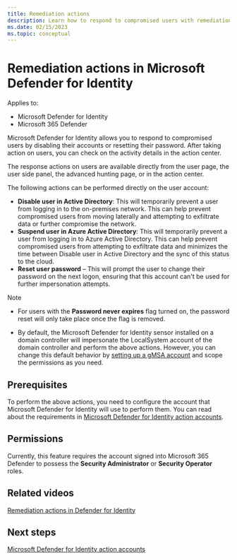 ```yaml
---
title: Remediation actions
description: Learn how to respond to compromised users with remediation actions in Microsoft Defender for Identity
ms.date: 02/15/2023
ms.topic: conceptual
---
```


# Remediation actions in Microsoft Defender for Identity

Applies to:

- Microsoft Defender for Identity
- Microsoft 365 Defender

Microsoft Defender for Identity allows you to respond to compromised users by disabling their accounts or resetting their password. After taking action on users, you can check on the activity details in the action center.

The response actions on users are available directly from the user page, the user side panel, the advanced hunting page, or in the action center.

The following actions can be performed directly on the user account:

- **Disable user in Active Directory**: This will temporarily prevent a user from logging in to the on-premises network. This can help prevent compromised users from moving laterally and attempting to exfiltrate data or further compromise the network.
- **Suspend user in Azure Active Directory**: This will temporarily prevent a user from logging in to Azure Active Directory. This can help prevent compromised users from attempting to exfiltrate data and minimizes the time between Disable user in Active Directory and the sync of this status to the cloud.
- **Reset user password** – This will prompt the user to change their password on the next logon, ensuring that this account can't be used for further impersonation attempts.

> [!NOTE]
> - For users with the **Password never expires** flag turned on, the password reset will only take place once the flag is removed.
>
> - By default, the Microsoft Defender for Identity sensor installed on a domain controller will impersonate the LocalSystem account of the domain controller and perform the above actions. However, you can change this default behavior by [setting up a gMSA account](manage-action-accounts.md) and scope the permissions as you need.

## Prerequisites

To perform the above actions, you need to configure the account that Microsoft Defender for Identity will use to perform them. You can read about the requirements in [Microsoft Defender for Identity action accounts](deploy/manage-action-accounts.md).

## Permissions

Currently, this feature requires the account signed into Microsoft 365 Defender to possess the **Security Administrator** or **Security Operator** roles.

## Related videos

[Remediation actions in Defender for Identity](https://www.microsoft.com/videoplayer/embed/RE4U7Pe)

## Next steps

[Microsoft Defender for Identity action accounts](deploy/manage-action-accounts.md)

